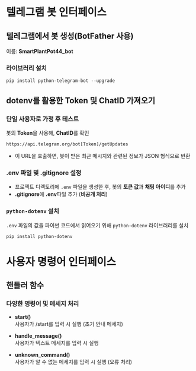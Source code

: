 # 텔레그램 봇 인터페이스

## 텔레그램에서 봇 생성(BotFather 사용)
이름: **SmartPlantPot44_bot**

### 라이브러리 설치
```
pip install python-telegram-bot --upgrade
```

## dotenv를 활용한 Token 및 ChatID 가져오기
### 단일 사용자로 가정 후 테스트
봇의 **Token**을 사용해, **ChatID**를 확인
```
https://api.telegram.org/bot[Token]/getUpdates
```
* 이 URL을 호출하면, 봇이 받은 최근 메시지와 관련된 정보가 JSON 형식으로 반환

### .env 파일 및 .gitignore 설정

* 프로젝트 디렉토리에 `.env` 파일을 생성한 후, 봇의 **토큰 값**과 **채팅 아이디**를 추가
* **.gitignore**에 **.env**파일 추가 (**비공개 처리**)

### `python-dotenv` 설치
`.env` 파일의 값을 파이썬 코드에서 읽어오기 위해 `python-dotenv` 라이브러리를 설치
```
pip install python-dotenv
```

# 사용자 명령어 인터페이스

## 핸들러 함수
### 다양한 명령어 및 메세지 처리

* **start()** <br>
사용자가 /start를 입력 시 실행 (초기 안내 메세지)

* **handle_message()** <br>
사용자가 텍스트 메세지를 입력 시 실행

* **unknown_command()** <br>
사용자가 알 수 없는 메세지를 입력 시 실행 (오류 처리)





